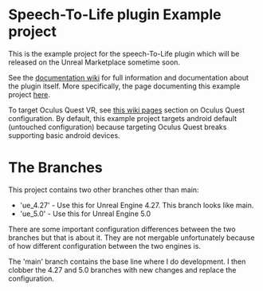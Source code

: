 # Speech-To-Life plugin Example project

This is the example project for the speech-To-Life plugin which will be released on the Unreal Marketplace sometime soon.

See the [documentation wiki](https://github.com/SolarStormInteractive/SpeechToLife_Docs/wiki) for full information and documentation about the plugin itself. More specifically, the page documenting this example project [here](https://github.com/SolarStormInteractive/SpeechToLife_Docs/wiki/Example-Project-Details).

To target Oculus Quest VR, see [this wiki pages](https://github.com/SolarStormInteractive/SpeechToLife_Docs/wiki/Android-Details) section on Oculus Quest configuration. By default, this example project targets android default (untouched configuration) because targeting Oculus Quest breaks supporting basic android devices.

# The Branches
This project contains two other branches other than main:
* 'ue_4.27' - Use this for Unreal Engine 4.27. This branch looks like main.
* 'ue_5.0' - Use this for Unreal Engine 5.0

There are some important configuration differences between the two branches but that is about it. They are not mergable unfortunately because of how different configuration between the two engines is.

The 'main' branch contains the base line where I do development. I then clobber the 4.27 and 5.0 branches with new changes and replace the configuration.
